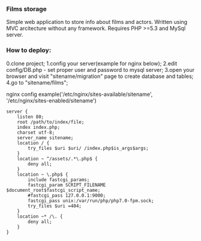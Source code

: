 ### Films storage

Simple web application to store info about films and actors. Written using MVC arcitecture without any framework.
Requires PHP >=5.3 and MySql server.

### How to deploy:
0.clone project;
1.config your server(example for nginx below);
2.edit config/DB.php - set proper user and password to mysql server;
3.open your browser and visit "sitename/migration" page to create database and tables;
4.go to "sitename/films";

nginx config example('/etc/nginx/sites-available/sitename', '/etc/nginx/sites-enabled/sitename')
```
server {
	listen 80;
	root /path/to/index/file;
	index index.php;
	charset utf-8;
	server_name sitename;
	location / {
		try_files $uri $uri/ /index.php$is_args$args;
	}
	location ~ ^/assets/.*\.php$ {
		deny all;
	}
	location ~ \.php$ {
		include fastcgi_params;
		fastcgi_param SCRIPT_FILENAME $document_root$fastcgi_script_name;
		#fastcgi_pass 127.0.0.1:9000;
		fastcgi_pass unix:/var/run/php/php7.0-fpm.sock;
		try_files $uri =404;
	}
	location ~* /\. {
		deny all;
	}
}
```
